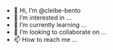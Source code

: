 - 👋 Hi, I’m @cleibe-bento
- 👀 I’m interested in ...
- 🌱 I’m currently learning ...
- 💞️ I’m looking to collaborate on ...
- 📫 How to reach me ...

<!---
cleibe-bento/cleibe-bento is a ✨ special ✨ repository because its `README.md` (this file) appears on your GitHub profile.
You can click the Preview link to take a look at your changes.
--->
